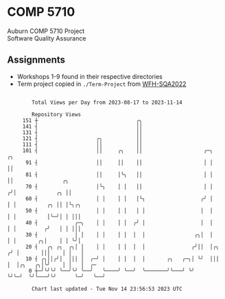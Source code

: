 # COMP 5710
Auburn COMP 5710 Project  
Software Quality Assurance

## Assignments
- Workshops 1-9 found in their respective directories
- Term project copied in `./Term-Project` from [WFH-SQA2022](https://github.com/wumphlett/WFH-SQA2022-AUBURN)

```

        Total Views per Day from 2023-08-17 to 2023-11-14

        Repository Views
     151 ┼                                ╭╮
     141 ┤                                ││
     131 ┤                                ││
     121 ┤                   ╭╮           ││
     111 ┤                   ││           ││
     101 ┤                   ││     ╭╮    ││                    ╭─╮     ╭╮
      91 ┤                   ││     ││    ││                    │ │     ││
      81 ┤                   ││     │╰╮   ││                    │ │     ││                ╭╮
      70 ┤                   │╰╮    │ │   ││                    │ │    ╭╯│             ╭╮ ││
      60 ┤                   │ │    │ │   │╰╮                  ╭╯ │    │ │          ╭╮ ││ │╰╮╭╮
      50 ┤                   │ │    │ │   │ │                  │  │    │ │          │╰─╯│ │ │││
      40 ┤            ╭─╮    │ │    │ │  ╭╯ │                  │  │    │ │         ╭╯   │ │ │││
      30 ┤            │ │    │ │    │ │  │  │                ╭╮│  │    │ │       ╭╮│    │ │ ╰╯│
      20 ┤   ╭╮ ╭╮  ╭╮│ │    │ │    │ │  │  │               ╭╯││  │╭╮ ╭╯ │       │││    │ │   │
      10 ┤ ╭╮││╭╯│  │││ │  ╭─╯ │    │ │  │  │       ╭╮   ╭─╮│ ╰╯  │││ │  │╭╮   ╭╮│╰╯    │ │   │  ╭─
       0 ┼─╯╰╯╰╯ ╰──╯╰╯ ╰──╯   ╰────╯ ╰──╯  ╰───────╯╰───╯ ╰╯     ╰╯╰─╯  ╰╯╰───╯╰╯      ╰─╯   ╰──╯

        Chart last updated - Tue Nov 14 23:56:53 2023 UTC
        
```
